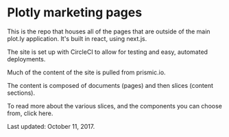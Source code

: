 # Plotly marketing pages

This is the repo that houses all of the pages that are outside of the main plot.ly application. It's built in react, using next.js. 

The site is set up with CircleCI to allow for testing and easy, automated deployments.

Much of the content of the site is pulled from prismic.io.

The content is composed of documents (pages) and then slices (content sections).

To read more about the various slices, and the components you can choose from, click here.

Last updated: October 11, 2017.